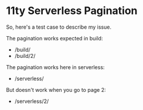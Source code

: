 # 11ty Serverless Pagination

So, here's a test case to describe my issue.

The pagination works expected in build:

  - /build/
  - /build/2/

The pagination works here in serverless:

  - /serverless/

But doesn't work when you go to page 2:

  - /serverless/2/
